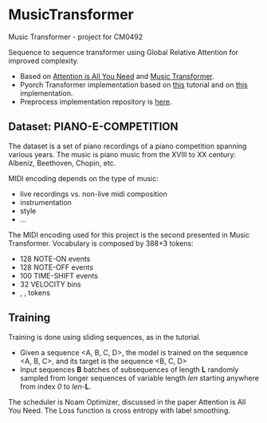 # MusicTransformer
Music Transformer - project for CM0492

Sequence to sequence transformer using Global Relative Attention for improved complexity.
- Based on [Attention is All You Need](https://arxiv.org/abs/1706.03762) and [Music Transformer](https://arxiv.org/abs/1809.04281).
- Pyorch Transformer implementation based on [this](https://pytorch.org/tutorials/beginner/transformer_tutorial.html) tutorial and on [this](https://github.com/jason9693/MusicTransformer-pytorch) implementation.
- Preprocess implementation repository is [here](https://github.com/jason9693/midi-neural-processor).

## Dataset: PIANO-E-COMPETITION
The dataset is a set of piano recordings of a piano competition spanning various years.
The music is piano music from the XVIII to XX century: Albeniz, Beethoven, Chopin, etc.

MIDI encoding depends on the type of music:
- live recordings vs. non-live midi composition
- instrumentation
- style
- ...

The MIDI encoding used for this project is the second presented in Music Transformer.
Vocabulary is composed by 388+3 tokens: 
- 128 NOTE-ON events
- 128 NOTE-OFF events
- 100 TIME-SHIFT events
- 32 VELOCITY bins
- <sos>, <eos>, <pad> tokens

## Training
Training is done using sliding sequences, as in the tutorial.

- Given a sequence <A, B, C, D>, the model is trained on the sequence <A, B, C>, and its target is the sequence <B, C, D>
- Input sequences **B** batches of subsequences of length **L** randomly sampled from longer sequences of variable length _len_ starting anywhere from index _0_ to _len_-**L**.

The scheduler is Noam Optimizer, discussed in the paper Attention is All You Need.
The Loss function is cross entropy with label smoothing.



